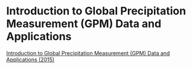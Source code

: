 # Introduction to Global Precipitation Measurement (GPM) Data and Applications 

[Introduction to Global Precipitation Measurement (GPM) Data and Applications (2015)](https://appliedsciences.nasa.gov/join-mission/training/english/arset-introduction-global-precipitation-measurement-gpm-data-and)

